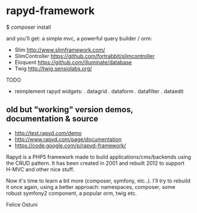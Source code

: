 rapyd-framework
===============

$ composer install 

and you'll get:
a simple mvc, a powerful query builder / orm:

- Slim  http://www.slimframework.com/
- SlimController  https://github.com/fortrabbit/slimcontroller
- Eloquent  https://github.com/illuminate/database
- Twig http://twig.sensiolabs.org/

TODO

- reimplement rapyd widgets:
. datagrid
. dataform
. datafilter
. dataedit


## old but "working" version demos, documentation & source ##

- http://test.rapyd.com/demo
- http://www.rapyd.com/page/documentation
- https://code.google.com/p/rapyd-framework/



Rapyd is a PHP5 framework made to build applications/cms/backends using the CRUD pattern. 
It has been created in 2001 and rebuilt 2012 to support H-MVC and other nice stuff.

Now it's time to learn a bit more (composer, symfony, etc..). 
I'll try to rebuild it once again, using a better approach:
namespaces, composer, some robust symfony2 component, a popular orm, twig etc.

Felice Ostuni